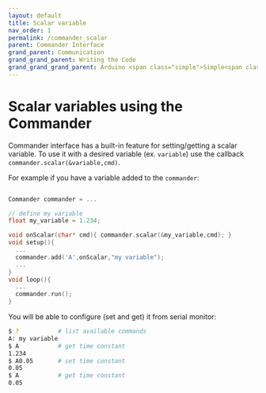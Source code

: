 ```yaml
---
layout: default
title: Scalar variable
nav_order: 1
permalink: /commander_scalar
parent: Commander Interface
grand_parent: Communication
grand_grand_parent: Writing the Code
grand_grand_grand_parent: Arduino <span class="simple">Simple<span class="foc">FOC</span>library</span>
---
```


# Scalar variables using the Commander


Commander interface has a built-in feature for setting/getting a scalar variable.  To use it with a desired variable (ex. `variable`) use the callback `commander.scalar(&variable,cmd)`. 

For example if you have a variable added to the `commander`:
```cpp

Commander commander = ...

// define my variable
float my_variable = 1.234;

void onScalar(char* cmd){ commander.scalar(&my_variable,cmd); }
void setup(){
  ...
  commander.add('A',onScalar,"my variable");
  ...
}
void loop(){
  ...
  commander.run();
}
```

You will be able to configure (set and get) it from serial monitor:
```sh
$ ?           # list available commands 
A: my variable
$ A           # get time constant
1.234
$ A0.05       # set time constant
0.05
$ A           # get time constant
0.05
``` 
